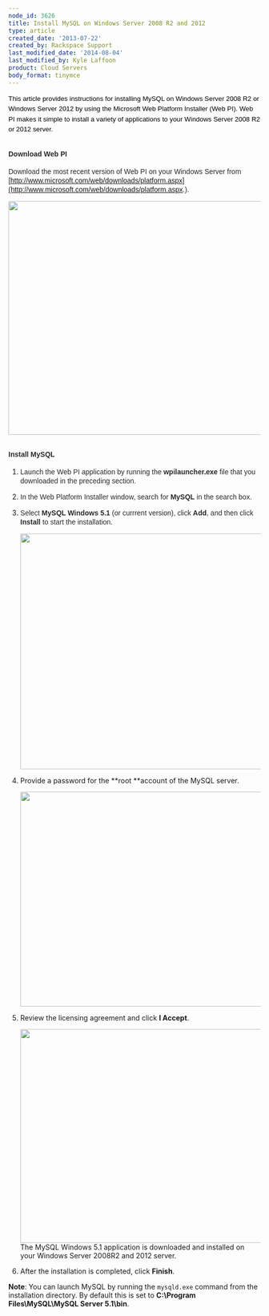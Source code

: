 ```yaml
---
node_id: 3626
title: Install MySQL on Windows Server 2008 R2 and 2012
type: article
created_date: '2013-07-22'
created_by: Rackspace Support
last_modified_date: '2014-08-04'
last_modified_by: Kyle Laffoon
product: Cloud Servers
body_format: tinymce
---
```


<span
style="color: #292929; font-family: Arial; font-size: 14px; line-height: 18px;"><span
style="line-height: 20.50347328186035px; color: #000000; font-family: 'Lucida Grande', 'Lucida Sans Unicode', sans-serif; font-size: 13.333333969116211px;">This
article provides instructions for installing MySQL on Windows Server
2008 R2 or Windows Server 2012 by using the Microsoft Web Platform
Installer (Web PI). Web PI makes it simple to install a variety of
applications to your Windows Server 2008 R2 or 2012
server. </span></span>

**<span style="color: #292929; font-family: Arial; font-size: 14px; line-height: 18px;">Download Web PI</span>**
----------------------------------------------------------------------------------------------------------------

<span
style="color: #292929; font-family: Arial; font-size: 14px; line-height: 18px;">Download
the most recent version of Web PI on your Windows Server from
[http://www.microsoft.com/web/downloads/platform.aspx](http://www.microsoft.com/web/downloads/platform.aspx.).
</span>

<span
style="color: #292929; font-family: Arial; font-size: 14px; line-height: 18px;"><img src="https://8026b2e3760e2433679c-fffceaebb8c6ee053c935e8915a3fbe7.ssl.cf2.rackcdn.com/field/image/pi_download.png" width="623" height="467" /></span>

**<span style="color: #292929; font-family: Arial; font-size: 14px; line-height: 18px;">Install MySQL </span>**
---------------------------------------------------------------------------------------------------------------

1.  <span
    style="color: #292929; font-family: Arial; font-size: 14px; line-height: 18px;">Launch
    the Web PI application by running the **wpilauncher.exe** file that
    you downloaded in the preceding  section.</span>
2.  <span
    style="color: #292929; font-family: Arial; font-size: 14px; line-height: 18px;">
    In the Web Platform Installer window, search for **MySQL** in the
    search box. </span>
3.  <span
    style="color: #292929; font-family: Arial; font-size: 14px; line-height: 18px;">Select
    **MySQL Windows 5.1** (or currrent version), click **Add**, and then
    click **Install** to start the installation.
    </span>

    <img src="https://8026b2e3760e2433679c-fffceaebb8c6ee053c935e8915a3fbe7.ssl.cf2.rackcdn.com/field/image/install.png" width="629" height="471" />

4.  Provide a password for the **root **account of the MySQL server.

    <img src="https://8026b2e3760e2433679c-fffceaebb8c6ee053c935e8915a3fbe7.ssl.cf2.rackcdn.com/field/image/password.png" width="624" height="429" />

5.  Review the licensing agreement and click **I Accept**.

    <img src="https://8026b2e3760e2433679c-fffceaebb8c6ee053c935e8915a3fbe7.ssl.cf2.rackcdn.com/field/image/license.png" width="623" height="427" />
    The MySQL Windows 5.1 application is downloaded and installed on
    your Windows Server 2008R2 and 2012 server.

6.  After the installation is completed, click **Finish**.

**Note**: You can launch MySQL by running the `mysqld.exe` command from
the installation directory. By default this is set to **C:\\Program
Files\\MySQL\\MySQL Server 5.1\\bin**.

